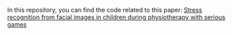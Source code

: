 In this repository, you can find the code related to this paper: [Stress recognition from facial images in children during physiotherapy with serious games](https://www.sciencedirect.com/science/article/abs/pii/S0957417423023394)
